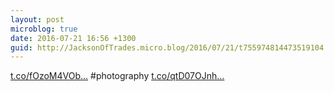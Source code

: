 ```yaml
---
layout: post
microblog: true
date: 2016-07-21 16:56 +1300
guid: http://JacksonOfTrades.micro.blog/2016/07/21/t755974814473519104.html
---
```

[t.co/fOzoM4VOb...](https://t.co/fOzoM4VOb7) #photography [t.co/qtD07OJnh...](https://t.co/qtD07OJnhC)

